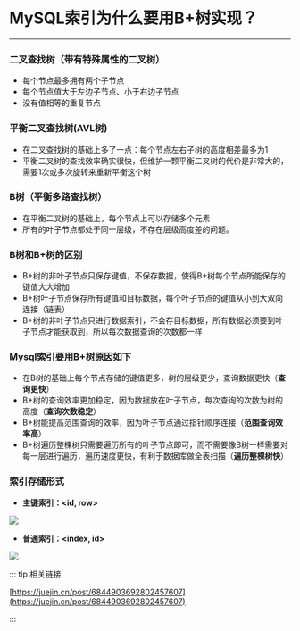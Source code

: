 # MySQL索引为什么要用B+树实现？
---

### 二叉查找树（带有特殊属性的二叉树）
  * 每个节点最多拥有两个子节点
  * 每个节点值大于左边子节点、小于右边子节点
  * 没有值相等的重复节点

### 平衡二叉查找树(AVL树)
  * 在二叉查找树的基础上多了一点：每个节点左右子树的高度相差最多为1
  * 平衡二叉树的查找效率确实很快，但维护一颗平衡二叉树的代价是非常大的，需要1次或多次旋转来重新平衡这个树

### B树（平衡多路查找树）
  * 在平衡二叉树的基础上，每个节点上可以存储多个元素
  * 所有的叶子节点都处于同一层级，不存在层级高度差的问题。  

### B树和B+树的区别
  * B+树的非叶子节点只保存键值，不保存数据，使得B+树每个节点所能保存的键值大大增加
  * B+树叶子节点保存所有键值和目标数据，每个叶子节点的键值从小到大双向连接（链表）
  * B+树的非叶子节点只进行数据索引，不会存目标数据，所有数据必须要到叶子节点才能获取到，所以每次数据查询的次数都一样

### Mysql索引要用B+树原因如下
  * 在B树的基础上每个节点存储的键值更多，树的层级更少，查询数据更快（**查询更快**）
  * B+树的查询效率更加稳定，因为数据放在叶子节点，每次查询的次数为树的高度（**查询次数稳定**）
  * B+树能提高范围查询的效率，因为叶子节点通过指针顺序连接（**范围查询效率高**）
  * B+树遍历整棵树只需要遍历所有的叶子节点即可，而不需要像B树一样需要对每一层进行遍历，遍历速度更快，有利于数据库做全表扫描（**遍历整棵树快**）

### 索引存储形式
  * **主键索引：<id, row>**

  ![](http://motor.rcer666.cn/program/mysql/index1.png)

  * **普通索引：<index, id>**

  ![](http://motor.rcer666.cn/program/mysql/index2.png)

::: tip 相关链接

[https://juejin.cn/post/6844903692802457607](https://juejin.cn/post/6844903692802457607)

:::

